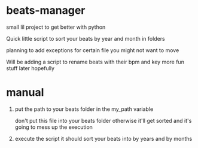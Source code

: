 # beats-manager
small lil project to get better with python

Quick little script to sort your beats by year and month in folders

planning to add exceptions for certain file you might not want to move

Will be adding a script to rename beats with their bpm and key
more fun stuff later hopefully

# manual


1. put the path to your beats folder in the my_path variable

    don't put this file into your beats folder otherwise it'll get sorted and it's going to mess up the execution

2. execute the script it should sort your beats into by years and by months
